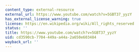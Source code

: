 ```yaml
---
content_type: external-resource
external_url: https://www.youtube.com/watch?v=5GBT37_yyzY
has_external_license_warning: true
license: https://en.wikipedia.org/wiki/All_rights_reserved
status: ''
title: https://www.youtube.com/watch?v=5GBT37_yyzY
uid: cd3590cb-7704-449a-a44a-2a650e603484
wayback_url: ''
---
```

